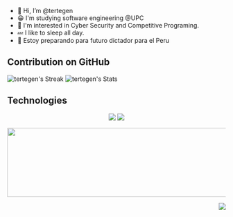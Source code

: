 - 👋 Hi, I’m @tertegen
- 😁 I'm studying software engineering @UPC
- 👀 I'm interested in Cyber Security and Competitive Programing.
- 💤 I like to sleep all day.
- 🌱 Estoy preparando para futuro dictador para el Peru 

## Contribution on GitHub
 
![tertegen's Streak](https://github-readme-streak-stats.herokuapp.com/?user=tertegen&theme=dark&hide_border=false)
![tertegen's Stats](https://github-readme-stats.vercel.app/api?username=tertegen&theme=dark&show_icons=true&hide_border=false&count_private=true)

## Technologies 
<p align="center">
    <img src="https://skillicons.dev/icons?i=nodejs,vscode,astro,nextjs,angular,vue,git,javascript,python,cpp,cs,java,zig">
    <img src="https://github-readme-stats.vercel.app/api/top-langs/?username=tertegen&theme=dark&show_icons=true&hide_border=true&layout=pie">
</p>

<p align="center">
    <img align="center" width="1100" height="160" src="res/text.png">
</p>

<p align="right">
    <img src="https://visitcount.itsvg.in/api?id=tertegen&label=Profile%20Views&pretty=true">
</p>
